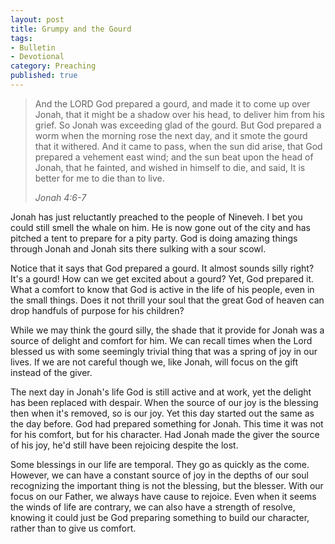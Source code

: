 ```yaml
---
layout: post
title: Grumpy and the Gourd
tags:
- Bulletin
- Devotional
category: Preaching
published: true
---
```

>And the LORD God prepared a gourd, and made it to come up over Jonah, that it might be a shadow over his head, to deliver him from his grief. So Jonah was exceeding glad of the gourd. But God prepared a worm when the morning rose the next day, and it smote the gourd that it withered. And it came to pass, when the sun did arise, that God prepared a vehement east wind; and the sun beat upon the head of Jonah, that he fainted, and wished in himself to die, and said, It is better for me to die than to live.
>
><cite>Jonah 4:6-7</cite>

Jonah has just reluctantly preached to the people of Nineveh. I bet you could still smell the whale on him. He is now gone out of the city and has pitched a tent to prepare for a pity party. God is doing amazing things through Jonah and Jonah sits there sulking with a sour scowl.

Notice that it says that God prepared a gourd. It almost sounds silly right? It's a gourd! How can we get excited about a gourd? Yet, God prepared it. What a comfort to know that God is active in the life of his people, even in the small things. Does it not thrill your soul that the great God of heaven can drop handfuls of purpose for his children?

While we may think the gourd silly, the shade that it provide for Jonah was a source of delight and comfort for him. We can recall times when the Lord blessed us with some seemingly trivial thing that was a spring of joy in our lives. If we are not careful though we, like Jonah, will focus on the gift instead of the giver.

The next day in Jonah's life God is still active and at work, yet the delight has been replaced with despair. When the source of our joy is the blessing then when it's removed, so is our joy. Yet this day started out the same as the day before. God had prepared something for Jonah. This time it was not for his comfort, but for his character. Had Jonah made the giver the source of his joy, he'd still have been rejoicing despite the lost.

Some blessings in our life are temporal. They go as quickly as the come. However, we can have a constant source of joy in the depths of our soul recognizing the important thing is not the blessing, but the blesser. With our focus on our Father, we always have cause to rejoice. Even when it seems the winds of life are contrary, we can also have a strength of resolve, knowing it could just be God preparing something to build our character, rather than to give us comfort.
